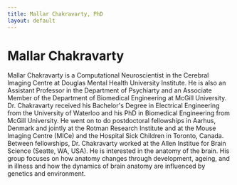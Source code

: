 ```yaml
---
title: Mallar Chakravarty, PhD
layout: default 
---
```

Mallar Chakravarty
============

Mallar Chakravarty is a Computational Neuroscientist in the Cerebral Imaging Centre at Douglas Mental Health University Institute.  He is also an Assistant Professor in the Department of Psychiarty and an Associate Member of the Department of Biomedical Engineering at McGill University.  Dr. Chakravarty received his Bachelor's Degree in Electrical Engineering from the University of Waterloo and his PhD in Biomedical Engineering from McGill University.  He went on to do postdoctoral fellowships in Aarhus, Denmark and jointly at the Rotman Research Institute and at the Mouse Imaging Centre (MICe) and the Hospital Sick Children in Toronto, Canada.  Between fellowships, Dr. Chakravarty worked at the Allen Institue for Brain Science (Seatte, WA, USA).  He is interested in the anatomy of the brain.  His group focuses on how anatomy changes through development, ageing, and in illness and how the dynamics of brain anatomy are influenced by genetics and environment.
